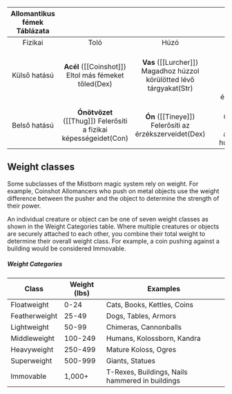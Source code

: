 |Allomantikus fémek Táblázata           |                                                                    |                                                              |   |                                                      |                                                              |                                              |
|:-------------------------------------:|:------------------------------------------------------------------:|:------------------------------------------------------------:|:-:|:----------------------------------------------------:|:------------------------------------------------------------:|:--------------------------------------------:|
|   Fizikai                             | Toló                                                               | Húzó                                                         |   | Húzó                                                 | Toló                                                         |  Mentális                                    |
| Külső hatású                          |  **Acél** ([[Coinshot]]) Eltol más fémeket tőled(Dex)                      |  **Vas** ([[Lurcher]]) Magadhoz húzzol körülötted lévő tárgyakat(Str)|   | **Cink** ([[Rioter]]) Felerősíti mások bizonyos érzelmét(Cha)|  **Sárgaréz** ([[Soother]]) Elnyomja mások bizonyos érzelemit(Cha)   | Külső hatású                                 |
| Belső hatású                          |  **Ónötvözet** ([[Thug]]) Felerősíti a fizikai képességeidet(Con)          |  **Ón** ([[Tineye]]) Felerősíti az érzékszerveidet(Dex)              |   | **Réz** ([[Smoker]]) Elrejti az allomantikus hullámokat(Int) |  **Bronz** ([[Seeker]]) Hallani tudod az allomantikus hullámokat(Wis)| Belső hatású                                 |

## Weight classes

Some subclasses of the Mistborn magic system rely on weight. For example, Coinshot Allomancers who push on metal objects use the weight difference between the pusher and the object to determine the strength of their power.

An individual creature or object can be one of seven weight classes as shown in the Weight Categories table. Where multiple creatures or objects are securely attached to each other, you combine their total weight to determine their overall weight class. For example, a coin pushing against a building would be considered Immovable.

##### Weight Categories

| Class         | Weight (lbs) | Examples                                        |
|---------------|--------------|-------------------------------------------------|
| Floatweight   | 0-24         | Cats, Books, Kettles, Coins                     |
| Featherweight | 25-49        | Dogs, Tables, Armors                            |
| Lightweight   | 50-99        | Chimeras, Cannonballs                           |
| Middleweight  | 100-249      | Humans, Kolossborn, Kandra                      |
| Heavyweight   | 250-499      | Mature Koloss, Ogres                            |
| Superweight   | 500-999      | Giants, Statues                                 |
| Immovable     | 1,000+       | T-Rexes, Buildings, Nails hammered in buildings |


